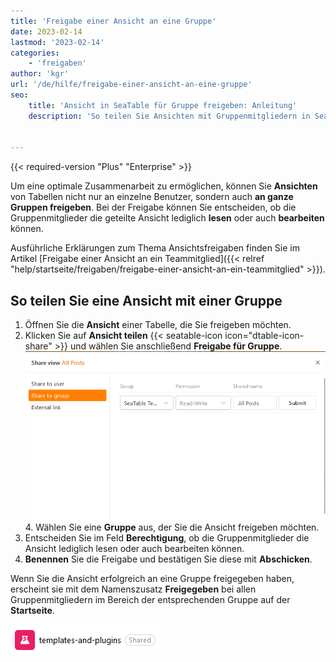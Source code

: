 ```yaml
---
title: 'Freigabe einer Ansicht an eine Gruppe'
date: 2023-02-14
lastmod: '2023-02-14'
categories:
    - 'freigaben'
author: 'kgr'
url: '/de/hilfe/freigabe-einer-ansicht-an-eine-gruppe'
seo:
    title: 'Ansicht in SeaTable für Gruppe freigeben: Anleitung'
    description: 'So teilen Sie Ansichten mit Gruppenmitgliedern in SeaTable – wählen Sie Lese- oder Bearbeitungsrechte, benennen und bestätigen Sie die Freigabe.'


---
```


{{< required-version "Plus" "Enterprise" >}}

Um eine optimale Zusammenarbeit zu ermöglichen, können Sie **Ansichten** von Tabellen nicht nur an einzelne Benutzer, sondern auch **an ganze Gruppen freigeben**. Bei der Freigabe können Sie entscheiden, ob die Gruppenmitglieder die geteilte Ansicht lediglich **lesen** oder auch **bearbeiten** können.

Ausführliche Erklärungen zum Thema Ansichtsfreigaben finden Sie im Artikel [Freigabe einer Ansicht an ein Teammitglied]({{< relref "help/startseite/freigaben/freigabe-einer-ansicht-an-ein-teammitglied" >}}).

## So teilen Sie eine Ansicht mit einer Gruppe

1. Öffnen Sie die **Ansicht** einer Tabelle, die Sie freigeben möchten.
2. Klicken Sie auf **Ansicht teilen** {{< seatable-icon icon="dtable-icon-share" >}} und wählen Sie anschließend **Freigabe für Gruppe**.
   ![Freigabe einer Ansicht an eine Gruppe](images/Freigabe-einer-Ansicht-an-eine-Gruppe.png)4. Wählen Sie eine **Gruppe** aus, der Sie die Ansicht freigeben möchten.
3. Entscheiden Sie im Feld **Berechtigung**, ob die Gruppenmitglieder die Ansicht lediglich lesen oder auch bearbeiten können.
4. **Benennen** Sie die Freigabe und bestätigen Sie diese mit **Abschicken**.

Wenn Sie die Ansicht erfolgreich an eine Gruppe freigegeben haben, erscheint sie mit dem Namenszusatz **Freigegeben** bei allen Gruppenmitgliedern im Bereich der entsprechenden Gruppe auf der **Startseite**.

![Geteilte Ansicht in einer Gruppe auf der Startseite](images/Geteilte-Ansicht-in-einer-Gruppe-auf-der-Startseite.png)
